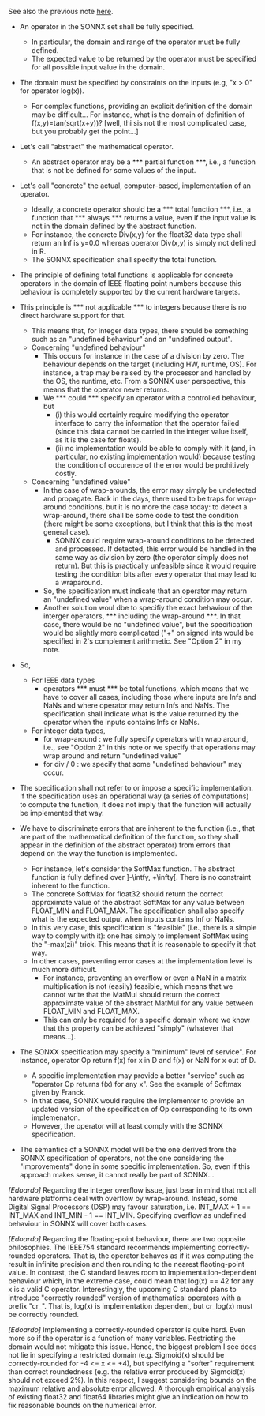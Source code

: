 See also the previous note [here](./error_conditions_2.md).

- An operator in the SONNX set shall be fully specified. 
	- In particular, the domain and range of the operator must be fully defined.
	- The expected value to be returned by the operator must be specified for all possible input value in the domain. 

- The domain must be specified by constraints on the inputs (e.g, "x > 0" for operator log(x)). 
	- For complex functions, providing an explicit definition of the domain may be difficult... For instance, what is the domain of definition of f(x,y)=tan(sqrt(x+y))? [well, thi sis not the most complicated case, but you probably get the point...]

- Let's call "abstract" the mathematical operator.
	- An abstract operator may be a *** partial function ***, i.e., a function that is not be defined for some values of the input. 

- Let's call "concrete" the actual, computer-based, implementation of an operator. 
	- Ideally, a concrete operator should be a *** total function ***, i.e., a function that *** always *** returns a value, even if the input value is not in the domain defined by the abstract function. 
	- For instance, the concrete Div(x,y) for the float32 data type shall return an Inf is y=0.0 whereas operator Div(x,y) is simply not defined in R.
	- The SONNX specification shall specify the total function. 

- The principle of defining total functions is applicable for concrete operators in the domain of IEEE floating point numbers because this behaviour is completely supported by the current hardware targets. 

- This principle is *** not applicable *** to integers because there is no direct hardware support for that.
	- This means that, for integer data types, there should be something such as an "undefined	 behaviour" and an "undefined output".
	- Concerning "undefined behaviour" 
		- This occurs for instance in the case of a division by zero. The behaviour depends on the target (including HW, runtime, OS). For instance, a trap may be raised by the processor and handled by the OS, the runtime, etc. From a SONNX user perspective, this means that the operator never returns.
		- We *** could *** specify an operator with a controlled behaviour, but 
			- (i) this would certainly require modifying the operator interface to carry the information that the operator failed (since this data cannot be carried in the integer value itself, as it is the case for floats).  
			- (ii) no implementation would be able to comply with it (and, in particular, no existing implementation would) because testing the condition of occurence of the error would be prohitively costly. 
	- Concerning "undefined value" 
		- In the case of wrap-arounds, the error may simply be undetected and propagate. Back in the days, there used to be traps for wrap-around conditions, but it is no more the case today: to detect a wrap-around, there shall be some code to test the condition (there might be some exceptions, but I think that this is the most general case). 
			- SONNX could require wrap-around conditions to be detected and processed. If detected, this error would be handled in the same way as division by zero (the operator simply does not return). But this is practically unfeasible since it would require testing the condition bits after every operator that may lead to a wraparound. 
		- So, the specification must indicate that an operator may return an "undefined value" when a wrap-around condition may occur. 
		- Another solution woul dbe to specifiy the exact behaviour of the interger operators, *** including the wrap-around ***. In that case, there would be no "undefined value", but the specification would be slightly more complicated ("+" on signed ints would be specified in 2's complement arithmetic. See "Option 2" in my note.

- So, 
	- For IEEE data types
		- operators *** must *** be total functions, which means that we have to cover all cases, including those where inputs are Infs and NaNs and where operator may return Infs and NaNs. The specification shall indicate what is the value returned by the operator when the inputs contains Infs or NaNs. 
	- For integer data types, 
		- for wrap-around : we fully specify operators with wrap around, i.e., see "Option 2" in this note or we specify that operations may wrap around and return "undefined value"
		- for div / 0 : we specify that some "undefined behaviour" may occur.
 
- The specification shall not refer to or impose a specific implementation. If the specification uses an operational way (a series of computations) to compute the function, it does not imply that the function will actually be implemented that way. 

- We have to discriminate errors that are inherent to the function (i.e., that are part of the mathematical definition of the function, so they shall appear in the definition of the abstract operator) from errors that depend on the way the function is implemented. 
	- For instance, let's consider the SoftMax function. The abstract function is fully defined over ]-\intfy, +\infty[. There is no constraint inherent to the function. 
	- The concrete SoftMax for float32 should return the correct approximate value of the abstract SoftMax for any value between FLOAT_MIN and FLOAT_MAX. The specification shall also specify what is the expected output when inputs contains Inf or NaNs. 
	- In this very case, this specification is "feasible" (i.e., there is a simple way to comply with it): one has simply to implement SoftMax using the "-max(zi)" trick. This means that it is reasonable to specify it that way.
	- In other cases, preventing error cases at the implementation level is much more difficult. 
		- For instance, preventing an overflow or even a NaN in a matrix multiplication is not (easily) feasible, which means that we cannot write that the MatMul should return the correct approximate value of the abstract MatMul for any value between FLOAT_MIN and FLOAT_MAX. 
		- This can only be required for a specific domain where we know that this property can be achieved "simply" (whatever that means...).  
 
- The SONXX specification may specify a "minimum" level of service". For instance, operator Op return f(x) for x in D and f(x) or NaN for x out of D. 
	- A specific implementation may provide a better "service" such as "operator Op returns f(x) for any x". See the example of Softmax given by Franck.
	- In that case, SONNX would require the implementer to provide an updated version of the specification of Op corresponding to its own implemenaton. 
	- However, the operator will at least comply with the SONNX specification. 

- The semantics of a SONNX model will be the one derived from the SONNX specification of operators, not the one considering the "improvements" done in some specific implementation. So, even if this approach makes sense, it cannot really be part of SONNX...  

*[Edoardo]* Regarding the integer overflow issue, just bear in mind that not all hardware platforms deal with overflow by wrap-around. Instead, some Digital Signal Processors (DSP) may favour saturation, i.e. INT_MAX + 1 == INT_MAX and INT_MIN - 1 == INT_MIN. Specifying overflow as undefined behaviour in SONNX will cover both cases.

*[Edoardo]* Regarding the floating-point behaviour, there are two opposite philosophies. The IEEE754 standard recommends implementing correctly-rounded operators. That is, the operator behaves as if it was computing the result in infinite precision and then rounding to the nearest flaoting-point value. In contrast, the C standard leaves room to implementation-dependent behaviour which, in the extreme case, could mean that log(x) == 42 for any x is a valid C operator. Interestingly, the upcoming C standard plans to introduce "correctly rounded" version of mathematical operators with a prefix "cr_". That is, log(x) is implementation dependent, but cr_log(x) must be correctly rounded.

*[Edoardo]* Implementing a correctly-rounded operator is quite hard. Even more so if the operator is a function of many variables. Restricting the domain would not mitigate this issue. Hence, the biggest problem I see does not lie in specifying a restricted domain (e.g. Sigmoid(x) should be correctly-rounded for -4 <= x <= +4), but specifying a "softer" requirement than correct roundedness (e.g. the relative error produced by Sigmoid(x) should not exceed 2%). In this respect, I suggest considering bounds on the maximum relative and absolute error allowed. A thorough empirical analysis of existing float32 and float64 libraries might give an indication on how to fix reasonable bounds on the numerical error.
